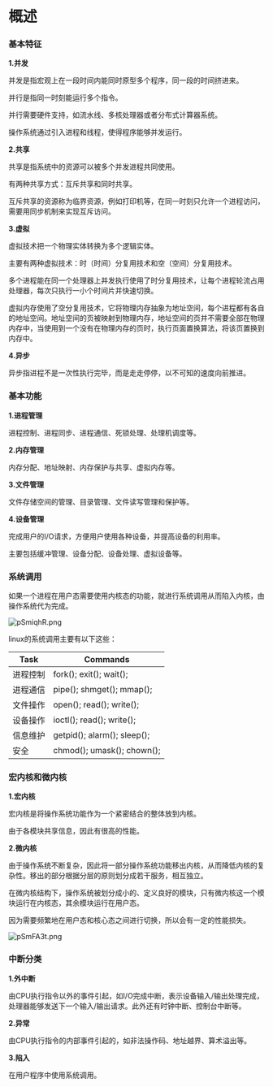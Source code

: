 # 概述

### 基本特征

**1.并发**

并发是指宏观上在一段时间内能同时原型多个程序，同一段的时间挤进来。

并行是指同一时刻能运行多个指令。

并行需要硬件支持，如流水线、多核处理器或者分布式计算器系统。

操作系统通过引入进程和线程，使得程序能够并发运行。

**2.共享**

共享是指系统中的资源可以被多个并发进程共同使用。

有两种共享方式：互斥共享和同时共享。

互斥共享的资源称为临界资源，例如打印机等，在同一时刻只允许一个进程访问，需要用同步机制来实现互斥访问。

**3.虚拟**

虚拟技术把一个物理实体转换为多个逻辑实体。

主要有两种虚拟技术：时（时间）分复用技术和空（空间）分复用技术。

多个进程能在同一个处理器上并发执行使用了时分复用技术，让每个进程轮流占用处理器，每次只执行一小个时间片并快速切换。

虚拟内存使用了空分复用技术，它将物理内存抽象为地址空间，每个进程都有各自的地址空间。地址空间的页被映射到物理内存，地址空间的页并不需要全部在物理内存中，当使用到一个没有在物理内存的页时，执行页面置换算法，将该页置换到内存中。

**4.异步**

异步指进程不是一次性执行完毕，而是走走停停，以不可知的速度向前推进。

### 基本功能

**1.进程管理**

进程控制、进程同步、进程通信、死锁处理、处理机调度等。

**2.内存管理**

内存分配、地址映射、内存保护与共享、虚拟内存等。

**3.文件管理**

文件存储空间的管理、目录管理、文件读写管理和保护等。

**4.设备管理**

完成用户的I/O请求，方便用户使用各种设备，并提高设备的利用率。

主要包括缓冲管理、设备分配、设备处理、虚拟设备等。

### 系统调用

如果一个进程在用户态需要使用内核态的功能，就进行系统调用从而陷入内核，由操作系统代为完成。

![pSmiqhR.png](https://s1.ax1x.com/2023/01/10/pSmiqhR.png)

linux的系统调用主要有以下这些：

|Task|Commands|
|--|--|
|进程控制|fork(); exit(); wait();|
|进程通信|pipe(); shmget(); mmap();|
|文件操作|open(); read(); write();|
|设备操作|ioctl(); read(); write();
|信息维护|getpid(); alarm(); sleep();
|安全	|chmod(); umask(); chown();


### 宏内核和微内核

**1.宏内核**

宏内核是将操作系统功能作为一个紧密结合的整体放到内核。

由于各模块共享信息，因此有很高的性能。

**2.微内核**

由于操作系统不断复杂，因此将一部分操作系统功能移出内核，从而降低内核的复杂性。移出的部分根据分层的原则划分成若干服务，相互独立。

在微内核结构下，操作系统被划分成小的、定义良好的模块，只有微内核这一个模块运行在内核态，其余模块运行在用户态。

因为需要频繁地在用户态和核心态之间进行切换，所以会有一定的性能损失。

![pSmFA3t.png](https://s1.ax1x.com/2023/01/10/pSmFA3t.png)

### 中断分类

**1.外中断**

由CPU执行指令以外的事件引起，如I/O完成中断，表示设备输入/输出处理完成，处理器能够发送下一个输入/输出请求。此外还有时钟中断、控制台中断等。

**2.异常**

由CPU执行指令的内部事件引起的，如非法操作码、地址越界、算术溢出等。

**3.陷入**

在用户程序中使用系统调用。


